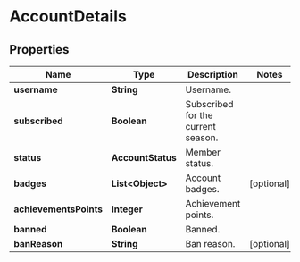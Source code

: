 

# AccountDetails


## Properties

| Name | Type | Description | Notes |
|------------ | ------------- | ------------- | -------------|
|**username** | **String** | Username. |  |
|**subscribed** | **Boolean** | Subscribed for the current season. |  |
|**status** | **AccountStatus** | Member status. |  |
|**badges** | **List&lt;Object&gt;** | Account badges. |  [optional] |
|**achievementsPoints** | **Integer** | Achievement points. |  |
|**banned** | **Boolean** | Banned. |  |
|**banReason** | **String** | Ban reason. |  [optional] |



